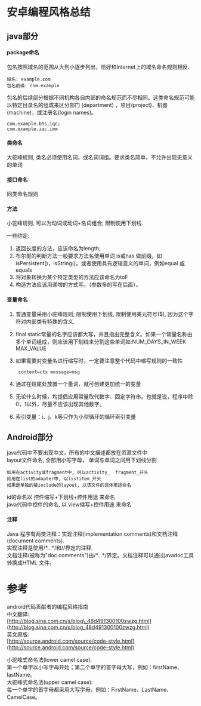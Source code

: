 # 安卓编程风格总结

## java部分

#### package命名

包名按照域名的范围从大到小逐步列出，恰好和Internet上的域名命名规则相反.

```
域名: example.com
包名前缀: com.example
```

包名的后续部分根据不同机构各自内部的命名规范而不尽相同。这类命名规范可能以特定目录名的组成来区分部门 \(department\) ，项目\(project\)，机器\(machine\)，或注册名\(login names\)。

```
com.example.bhs.iqc;
com.example.iac.imm
```

#### 类命名

大驼峰规则, 类名必须使用名词，或名词词组。要求类名简单，不允许出现无意义的单词

#### 接口命名

同类命名规则

#### 方法

小驼峰规则, 可以为动词或动词+名词组合; 限制使用下划线.

一些约定:  
1. 返回长度的方法，应该命名为length;  
2.    布尔型的判断方法一般要求方法名使用单词 is或has   做前缀，如isPersistent\(\)，isString\(\)。或者使用具有逻辑意义的单词，例如equal 或equals  
3.    将对象转换为某个特定类型的方法应该命名为toF  
4.    构造方法应该用递增的方式写。（参数多的写在后面）。

#### 变量命名

1. 普通变量采用小驼峰规则; 限制使用下划线, 限制使用美元符号\($\), 因为这个字符对内部类有特殊的含义.

2. final static常量的名字应该都大写，并且指出完整含义。如果一个常量名称由多个单词组成，则应该用下划线来分割这些单词如:NUM\_DAYS\_IN\_WEEK MAX\_VALUE

3. 如果需要对变量名进行缩写时，一定要注意整个代码中缩写规则的一致性

   ```
    context=ctx message=msg
   ```

4. 通过在结尾处放置一个量词，就可创建更加统一的变量

5. 无论什么时候，均提倡应用常量取代数字、固定字符串。也就是说，程序中除0，1以外，尽量不应该出现其他数字。

6. 索引变量：i、j、k等只作为小型循环的循环索引变量

## Android部分

java代码中不要出现中文，所有的中文描述都放在资源文件中  
layout文件命名, 全部用小写字母， 单词与单词之间用下划线分割

```
如用在activity或fragment中, 则以activity_  fragment_开头
如用在list的adapter中, 以listitem_开头
如果是单独的被include的layout, 以该文件的具体用途命名
```

id的命名以 控件缩写+下划线+控件用途 来命名  
java代码中控件的命名, 以 view缩写+控件用途 来命名

#### 注释

Java 程序有两类注释：实现注释\(implementation comments\)和文档注释\(document comments\).  
实现注释是使用/\*...\*/和//界定的注释.  
文档注释\(被称为"doc comments"\)由/\*...\*/界定。文档注释可以通过javadoc工具转换成HTML 文件。

# 参考

android代码贡献者的编程风格指南  
中文翻译:  
[http://blog.sina.com.cn/s/blog\_48d491300100zwzg.html](http://blog.sina.com.cn/s/blog_48d491300100zwzg.html)  
英文原版:  
[http://source.android.com/source/code-style.html](http://source.android.com/source/code-style.html)

小驼峰式命名法\(lower camel case\):  
第一个单字以小写字母开始；第二个单字的首字母大写，例如：firstName、lastName。  
大驼峰式命名法\(upper camel case\):  
每一个单字的首字母都采用大写字母，例如：FirstName、LastName、CamelCase。

